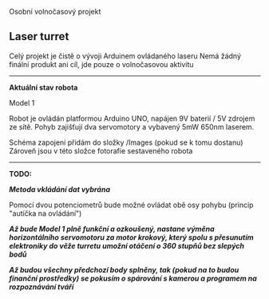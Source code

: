Osobní volnočasový projekt

**Laser turret**
---
Celý projekt je čistě o vývoji Arduinem ovládaného laseru
Nemá žádný finální produkt ani cíl, jde pouze o volnočasovou aktivitu

---
**Aktuální stav robota**

Model 1

Robot je ovládán platformou Arduino UNO, napájen 9V baterií / 5V zdrojem ze sítě.
Pohyb zajišťují dva servomotory a vybavený 5mW 650nm laserem.

Schéma zapojení přidám do složky /Images (pokud se k tomu dostanu)
Zároveň jsou v této složce fotorafie sestaveného robota

---
**TODO:**

***Metoda vkládání dat vybrána***

Pomocí dvou potenciometrů bude možné ovládat obě osy pohybu (princip "autíčka na ovládání")

***Až bude Model 1 plně funkční a ozkoušený, nastane výměna horizontálního servomotoru za motor krokový, který spolu s přesunutím elektroniky do věže turretu umožní otáčení o 360 stupňů bez slepých bodů***

***Až budou všechny předchozí body splněny, tak (pokud na to budou finanční prostředky) se pokusím o spárování s kamerou a programem na rozpoznávání tváří***




